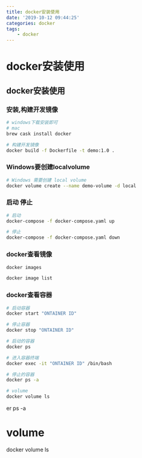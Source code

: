 ```yaml
---
title: docker安装使用
date: '2019-10-12 09:44:25'
categories: docker
tags:
    - docker
---
```


# docker安装使用

## docker安装使用

### 安装,构建开发镜像

```bash
# windows下载安装即可
# mac
brew cask install docker

# 构建开发镜像
docker build -f Dockerfile -t demo:1.0 .
```

### Windows要创建localvolume

```bash
# Windows 需要创建 local volume
docker volume create --name demo-volume -d local
```

### 启动 停止

```bash
# 启动
docker-compose -f docker-compose.yaml up

# 停止
docker-compose -f docker-compose.yaml down
```

### docker查看镜像

```bash
docker images

docker image list
```

### docker查看容器

```bash
# 启动容器
docker start "ONTAINER ID"

# 停止容器
docker stop "ONTAINER ID"

# 启动的容器
docker ps

# 进入容器终端
docker exec -it "ONTAINER ID" /bin/bash

# 停止的容器
docker ps -a

# volume
docker volume ls
```
er ps -a

# volume
docker volume ls
```
